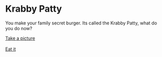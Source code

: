 # Krabby Patty

You make your family secret burger. Its called the Krabby Patty, what do you do now?

[Take a picture](too-long.md)<br><br>
[Eat it](too-good.md)
